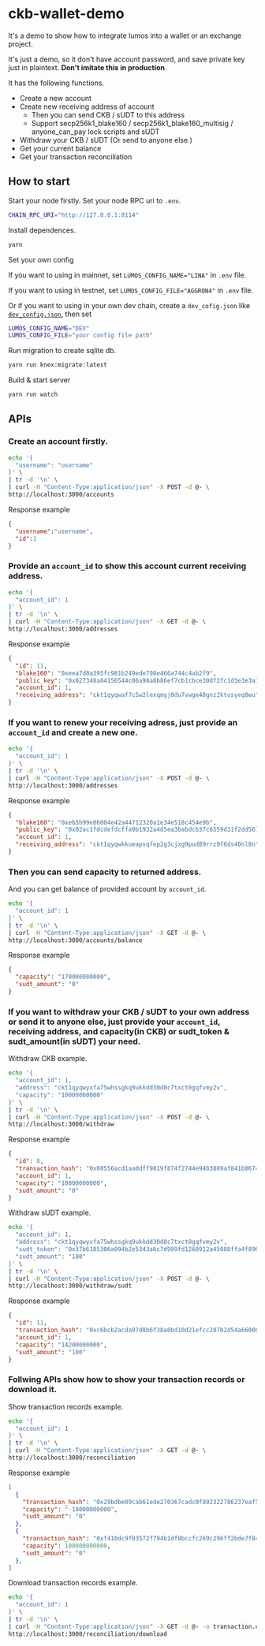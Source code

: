 # ckb-wallet-demo

It's a demo to show how to integrate lumos into a wallet or an exchange project.

It's just a demo, so it don't have account password, and save private key just in plaintext. **Don't imitate this in production**.

It has the following functions.

* Create a new account
* Create new receiving address of account
  * Then you can send CKB / sUDT to this address
  * Support secp256k1_blake160 / secp256k1_blake160_multisig / anyone_can_pay lock scripts and sUDT
* Withdraw your CKB / sUDT (Or send to anyone else.)
* Get your current balance
* Get your transaction reconciliation

## How to start

Start your node firstly. Set your node RPC uri to `.env`.

```bash
CHAIN_RPC_URI="http://127.0.0.1:8114"
```

Install dependences.

```bash
yarn
```

Set your own config

If you want to using in mainnet, set `LUMOS_CONFIG_NAME="LINA"` in `.env` file.

If you want to using in testnet, set `LUMOS_CONFIG_FILE="AGGRON4"` in `.env` file.

Or if you want to using in your own dev chain, create a `dev_cofig.json` like [`dev_config.json`](./dev_config.json), then set

```bash
LUMOS_CONFIG_NAME="DEV"
LUMOS_CONFIG_FILE="your config file path"
```

Run migration to create sqlite db.

```bash
yarn run knex:migrate:latest
```

Build & start server

```bash
yarn run watch
```

## APIs

### Create an account firstly.

```bash
echo '{
  "username": "username"
}' \
| tr -d '\n' \
| curl -H "Content-Type:application/json" -X POST -d @- \
http://localhost:3000/accounts
```

Response example
```json
{
  "username":"username",
  "id":1
}
```

### Provide an `account_id` to show this account current receiving address.

```bash
echo '{
  "account_id": 1
}' \
| tr -d '\n' \
| curl -H "Content-Type:application/json" -X GET -d @- \
http://localhost:3000/addresses
```

Response example

```json
{
  "id": 11,
  "blake160": "0xeea7d8a395fc981b249ede798e466a744c4ab2f9",
  "public_key": "0x027348a64156544c06a98a8b86ef7cb1cbce30df2fc1d3e3e3a19c43e4a72939ca",
  "account_id": 1,
  "receiving_address": "ckt1qyqwaf7c5w2lexqmyj0du7vwge48gnz2ktusyeq0wu"
}
```

### If you want to renew your receiving adress, just provide an `account_id` and create a new one.

```bash
echo '{
  "account_id": 1
}' \
| tr -d '\n' \
| curl -H "Content-Type:application/json" -X POST -d @- \
http://localhost:3000/addresses
```

Response example

```json
{
  "blake160": "0xeb5b99e86004e42a44712320a1e34e518c454e9b",
  "public_key": "0x02ac1fdcdefdcffa9b1932a4d5ea3babdcb37c6559d31f2dd567a0510c54ef49b1",
  "account_id": 1,
  "receiving_address": "ckt1qyqwkkueapsqfep2g3cjxg9pud89rrz9f6ds40nl8n"
}
```

### Then you can send capacity to returned address.

And you can get balance of provided account by `account_id`.

```bash
echo '{
  "account_id": 1
}' \
| tr -d '\n' \
| curl -H "Content-Type:application/json" -X GET -d @- \
http://localhost:3000/accounts/balance
```

Response example

```json
{
  "capacity": "170000000000",
  "sudt_amount": "0"
}
```

### If you want to withdraw your CKB / sUDT to your own address or send it to anyone else, just provide your `account_id`, receiving address, and capacity(in CKB) or sudt_token & sudt_amount(in sUDT) your need.

Withdraw CKB example.

```bash
echo '{
  "account_id": 1,
  "address": "ckt1qyqwyxfa75whssgkq9ukkdd30d8c7txct0gqfvmy2v",
  "capacity": "10000000000"
}' \
| tr -d '\n' \
| curl -H "Content-Type:application/json" -X POST -d @- \
http://localhost:3000/withdraw
```

Response example

```json
{
  "id": 8,
  "transaction_hash": "0x60556acd1aa0dff9019f874f2744e94b3809af841b0674eb3c6ec1fb262623d1",
  "account_id": 1,
  "capacity": "10000000000",
  "sudt_amount": "0"
}
```

Withdraw sUDT example.

```bash
echo '{
  "account_id": 1,
  "address": "ckt1qyqwyxfa75whssgkq9ukkdd30d8c7txct0gqfvmy2v",
  "sudt_token": "0x37b6185306a094b2e5343a6c7d999fd1268912a45088ffa4f8963e642c1cdf4e",
  "sudt_amount": "100"
}' \
| tr -d '\n' \
| curl -H "Content-Type:application/json" -X POST -d @- \
http://localhost:3000/withdraw/sudt
```

Response example

```json
{
  "id": 11,
  "transaction_hash": "0xc6bcb2acda97d8b6f38a0bd10d21efcc207b2d54a66000c699898fdf11177fb7",
  "account_id": 1,
  "capacity": "14200000000",
  "sudt_amount": "100"
}
```

### Follwing APIs show how to show your transaction records or download it.

Show transaction records example.

```bash
echo '{
  "account_id": 1
}' \
| tr -d '\n' \
| curl -H "Content-Type:application/json" -X GET -d @- \
http://localhost:3000/reconciliation
```

Response example

```json
[
  {
    "transaction_hash": "0x29bdbe09cab61ede270367cadc0f802322786237eaf5b133e4717b5ceaee8b19",
    "capacity": "-10000000000",
    "sudt_amount": "0"
  },
  {
    "transaction_hash": "0xf410dc9f03572f794b1df0bccfc269c296ff2bde7f842b742913a7c67fbe0c9e",
    "capacity": 100000000000,
    "sudt_amount": "0"
  },
]
```

Download transaction records example.

```bash
echo '{
  "account_id": 1
}' \
| tr -d '\n' \
| curl -H "Content-Type:application/json" -X GET -d @- -o transaction.csv \
http://localhost:3000/reconciliation/download
```
